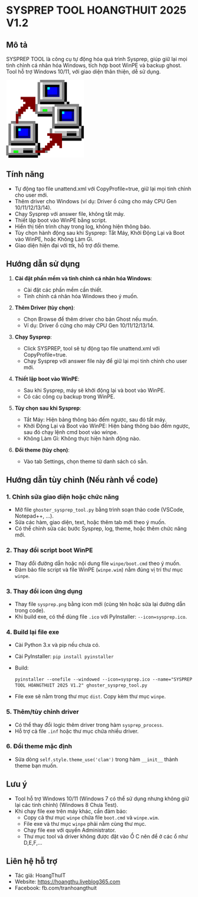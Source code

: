 # SYSPREP TOOL HOANGTHUIT 2025 V1.2

## Mô tả
SYSPREP TOOL là công cụ tự động hóa quá trình Sysprep, giúp giữ lại mọi tinh chỉnh cá nhân hóa Windows, tích hợp boot WinPE và backup ghost. Tool hỗ trợ Windows 10/11, với giao diện thân thiện, dễ sử dụng.

![SYSPREP TOOL](sysprep.png)
## Tính năng
- Tự động tạo file unattend.xml với CopyProfile=true, giữ lại mọi tinh chỉnh cho user mới.
- Thêm driver cho Windows (ví dụ: Driver ổ cứng cho máy CPU Gen 10/11/12/13/14).
- Chạy Sysprep với answer file, không tắt máy.
- Thiết lập boot vào WinPE bằng script.
- Hiển thị tiến trình chạy trong log, không hiện thông báo.
- Tùy chọn hành động sau khi Sysprep: Tắt Máy, Khởi Động Lại và Boot vào WinPE, hoặc Không Làm Gì.
- Giao diện hiện đại với ttk, hỗ trợ đổi theme.

## Hướng dẫn sử dụng
1. **Cài đặt phần mềm và tinh chỉnh cá nhân hóa Windows**:
   - Cài đặt các phần mềm cần thiết.
   - Tinh chỉnh cá nhân hóa Windows theo ý muốn.

2. **Thêm Driver (tùy chọn)**:
   - Chọn Browse để thêm driver cho bản Ghost nếu muốn.
   - Ví dụ: Driver ổ cứng cho máy CPU Gen 10/11/12/13/14.

3. **Chạy Sysprep**:
   - Click SYSPREP, tool sẽ tự động tạo file unattend.xml với CopyProfile=true.
   - Chạy Sysprep với answer file này để giữ lại mọi tinh chỉnh cho user mới.

4. **Thiết lập boot vào WinPE**:
   - Sau khi Sysprep, máy sẽ khởi động lại và boot vào WinPE.
   - Có các công cụ backup trong WinPE.

5. **Tùy chọn sau khi Sysprep**:
   - Tắt Máy: Hiện bảng thông báo đếm ngược, sau đó tắt máy.
   - Khởi Động Lại và Boot vào WinPE: Hiện bảng thông báo đếm ngược, sau đó chạy lệnh cmd boot vào winpe.
   - Không Làm Gì: Không thực hiện hành động nào.

6. **Đổi theme (tùy chọn)**:
   - Vào tab Settings, chọn theme từ danh sách có sẵn.

## Hướng dẫn tùy chỉnh (Nếu rành về code)
### 1. Chỉnh sửa giao diện hoặc chức năng
- Mở file `ghoster_sysprep_tool.py` bằng trình soạn thảo code (VSCode, Notepad++, ...).
- Sửa các hàm, giao diện, text, hoặc thêm tab mới theo ý muốn.
- Có thể chỉnh sửa các bước Sysprep, log, theme, hoặc thêm chức năng mới.

### 2. Thay đổi script boot WinPE
- Thay đổi đường dẫn hoặc nội dung file `winpe/boot.cmd` theo ý muốn.
- Đảm bảo file script và file WinPE (`winpe.wim`) nằm đúng vị trí thư mục `winpe`.

### 3. Thay đổi icon ứng dụng
- Thay file `sysprep.png` bằng icon mới (cùng tên hoặc sửa lại đường dẫn trong code).
- Khi build exe, có thể dùng file `.ico` với PyInstaller: `--icon=sysprep.ico`.

### 4. Build lại file exe
- Cài Python 3.x và pip nếu chưa có.
- Cài PyInstaller: `pip install pyinstaller`
- Build:
  
  ```
  pyinstaller --onefile --windowed --icon=sysprep.ico --name="SYSPREP TOOL HOANGTHUIT 2025 V1.2" ghoster_sysprep_tool.py
  ```
- File exe sẽ nằm trong thư mục `dist`. Copy kèm thư mục `winpe`.

### 5. Thêm/tùy chỉnh driver
- Có thể thay đổi logic thêm driver trong hàm `sysprep_process`.
- Hỗ trợ cả file `.inf` hoặc thư mục chứa nhiều driver.

### 6. Đổi theme mặc định
- Sửa dòng `self.style.theme_use('clam')` trong hàm `__init__` thành theme bạn muốn.

## Lưu ý
- Tool hỗ trợ Windows 10/11 (Windows 7 có thể sử dụng nhưng không giữ lại các tinh chỉnh) (Windows 8 Chưa Test).
- Khi chạy file exe trên máy khác, cần đảm bảo:
  - Copy cả thư mục `winpe` chứa file `boot.cmd` và `winpe.wim`.
  - File exe và thư mục `winpe` phải nằm cùng thư mục.
  - Chạy file exe với quyền Administrator.
  - Thư mục tool và driver không được đặt vào Ổ C nên để ở các ổ như D,E,F,... 

## Liên hệ hỗ trợ
- Tác giả: HoangThuIT
- Website: https://hoangthu.liveblog365.com
- Facebook: fb.com/tranhoangthuit
